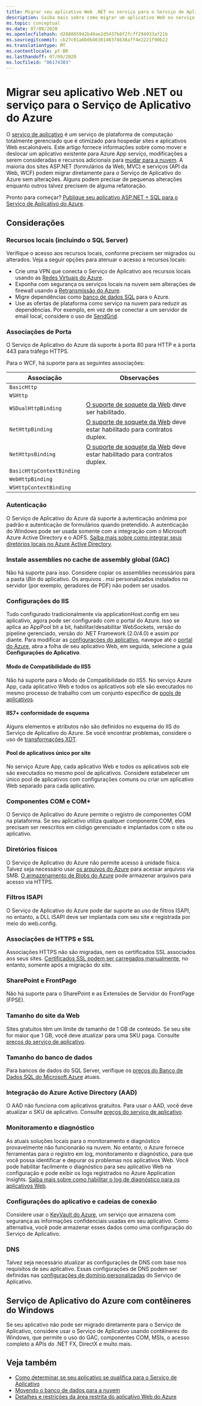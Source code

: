 ```yaml
---
title: Migrar seu aplicativo Web .NET ou serviço para o Serviço de Aplicativo do Azure
description: Saiba mais sobre como migrar um aplicativo Web ou serviço do .NET do local para o serviço Azure App.
ms.topic: conceptual
ms.date: 07/08/2020
ms.openlocfilehash: d208865942b49ae2d5437b8f2fcff294933af21b
ms.sourcegitcommit: cb27c01a8b0b4630148374638aff4e2221f90b22
ms.translationtype: MT
ms.contentlocale: pt-BR
ms.lasthandoff: 07/09/2020
ms.locfileid: "86174303"
---
```

# <a name="migrate-your-net-web-app-or-service-to-azure-app-service"></a>Migrar seu aplicativo Web .NET ou serviço para o Serviço de Aplicativo do Azure

O [serviço de aplicativo](/azure/app-service/overview) é um serviço de plataforma de computação totalmente gerenciado que é otimizado para hospedar sites e aplicativos Web escalonáveis. Este artigo fornece informações sobre como mover e deslocar um aplicativo existente para Azure App serviço, modificações a serem consideradas e recursos adicionais para [mudar para a nuvem](https://azure.microsoft.com/migration/web-applications/). A maioria dos sites ASP.NET (formulários da Web, MVC) e serviços (API da Web, WCF) podem migrar diretamente para o Serviço de Aplicativo do Azure sem alterações. Alguns podem precisar de pequenas alterações enquanto outros talvez precisem de alguma refatoração.

Pronto para começar? [Publique seu aplicativo ASP.NET + SQL para o Serviço de Aplicativo do Azure](https://tutorials.visualstudio.com/azure-webapp-migrate/intro).

## <a name="considerations"></a>Considerações

### <a name="on-premises-resources-including-sql-server"></a>Recursos locais (incluindo o SQL Server)

Verifique o acesso aos recursos locais, conforme precisem ser migrados ou alterados. Veja a seguir opções para atenuar o acesso a recursos locais:

* Crie uma VPN que conecta o Serviço de Aplicativo aos recursos locais usando as [Redes Virtuais do Azure](/azure/app-service/web-sites-integrate-with-vnet).
* Exponha com segurança os serviços locais na nuvem sem alterações de firewall usando a [Retransmissão do Azure](/azure/service-bus-relay/relay-what-is-it).
* Migre dependências como [banco de dados SQL](https://go.microsoft.com/fwlink/?linkid=863217) para o Azure.
* Use as ofertas de plataforma como serviço na nuvem para reduzir as dependências. Por exemplo, em vez de se conectar a um servidor de email local, considere o uso de [SendGrid](/azure/sendgrid-dotnet-how-to-send-email).

### <a name="port-bindings"></a>Associações de Porta

O Serviço de Aplicativo do Azure dá suporte à porta 80 para HTTP e à porta 443 para tráfego HTTPS.

Para o WCF, há suporte para as seguintes associações:

| Associação | Observações |
|--|--|
| `BasicHttp` |  |
| `WSHttp` |  |
| `WSDualHttpBinding` | [O suporte de soquete da Web](https://docs.microsoft.com/azure/app-service/web-sites-configure) deve ser habilitado. | [O suporte de soquete da Web](/azure/app-service/web-sites-configure) deve ser habilitado. |
| `NetHttpBinding` | [O suporte de soquete da Web](https://docs.microsoft.com/azure/app-service/web-sites-configure) deve estar habilitado para contratos duplex. | [O suporte de soquete da Web](/azure/app-service/web-sites-configure) deve estar habilitado para contratos duplex. |
| `NetHttpsBinding` | [O suporte de soquete da Web](https://docs.microsoft.com/azure/app-service/web-sites-configure) deve estar habilitado para contratos duplex. | [O suporte de soquete da Web](/azure/app-service/web-sites-configure) deve estar habilitado para contratos duplex. |
| `BasicHttpContextBinding` |  |
| `WebHttpBinding` |  |
| `WSHttpContextBinding` |  |

### <a name="authentication"></a>Autenticação

O Serviço de Aplicativo do Azure dá suporte à autenticação anônima por padrão e autenticação de formulários quando pretendido. A autenticação do Windows pode ser usada somente com a integração com o Microsoft Azure Active Directory e o ADFS. [Saiba mais sobre como integrar seus diretórios locais no Azure Active Directory](/azure/active-directory/connect/active-directory-aadconnect).

### <a name="assemblies-in-the-gac-global-assembly-cache"></a>Instale assemblies no cache de assembly global (GAC)

Não há suporte para isso. Considere copiar os assemblies necessários para a pasta *\Bin* do aplicativo. Os arquivos *. msi* personalizados instalados no servidor (por exemplo, geradores de PDF) não podem ser usados.

### <a name="iis-settings"></a>Configurações do IIS

Tudo configurado tradicionalmente via applicationHost.config em seu aplicativo, agora pode ser configurado com o portal do Azure. Isso se aplica ao AppPool bit a bit, habilitar/desabilitar WebSockets, versão do pipeline gerenciado, versão do .NET Framework (2.0/4.0) e assim por diante. Para modificar as [configurações do aplicativo](/azure/app-service/web-sites-configure), navegue até o [portal do Azure](https://portal.azure.com), abra a folha de seu aplicativo Web, em seguida, selecione a guia **Configurações do Aplicativo**.

#### <a name="iis5-compatibility-mode"></a>Modo de Compatibilidade do IIS5

Não há suporte para o Modo de Compatibilidade do IIS5. No serviço Azure App, cada aplicativo Web e todos os aplicativos sob ele são executados no mesmo processo de trabalho com um conjunto específico de [pools de aplicativos](/previous-versions/windows/it-pro/windows-server-2008-R2-and-2008/cc735247(v=ws.10)).

#### <a name="iis7-schema-compliance"></a>IIS7+ conformidade de esquema

Alguns elementos e atributos não são definidos no esquema do IIS do Serviço de Aplicativo do Azure. Se você encontrar problemas, considere o uso de [transformações XDT](https://azure.microsoft.com/documentation/articles/web-sites-transform-extend/).

#### <a name="single-application-pool-per-site"></a>Pool de aplicativos único por site

No serviço Azure App, cada aplicativo Web e todos os aplicativos sob ele são executados no mesmo pool de aplicativos. Considere estabelecer um único pool de aplicativos com configurações comuns ou criar um aplicativo Web separado para cada aplicativo.

### <a name="com-and-com-components"></a>Componentes COM e COM+

O Serviço de Aplicativo do Azure permite o registro de componentes COM na plataforma. Se seu aplicativo utiliza qualquer componente COM, eles precisam ser reescritos em código gerenciado e implantados com o site ou aplicativo.

### <a name="physical-directories"></a>Diretórios físicos

O Serviço de Aplicativo do Azure não permite acesso à unidade física. Talvez seja necessário usar [os arquivos do Azure](/azure/storage/files/storage-files-introduction) para acessar arquivos via SMB. [O armazenamento de Blobs do Azure](/azure/storage/blobs/storage-blobs-introduction) pode armazenar arquivos para acesso via HTTPS.

### <a name="isapi-filters"></a>Filtros ISAPI

O Serviço de Aplicativo do Azure pode dar suporte ao uso de filtros ISAPI, no entanto, a DLL ISAPI deve ser implantada com seu site e registrada por meio do web.config.

### <a name="https-bindings-and-ssl"></a>Associações de HTTPS e SSL

Associações HTTPS não são migradas, nem os certificados SSL associados aos seus sites. [Certificados SSL podem ser carregados manualmente](/azure/app-service/app-service-web-tutorial-custom-ssl), no entanto, somente após a migração do site.

### <a name="sharepoint-and-frontpage"></a>SharePoint e FrontPage

Não há suporte para o SharePoint e as Extensões de Servidor do FrontPage (FPSE).

### <a name="web-site-size"></a>Tamanho do site da Web

Sites gratuitos têm um limite de tamanho de 1 GB de conteúdo. Se seu site for maior que 1 GB, você deve atualizar para uma SKU paga. Consulte [preços do serviço de aplicativo](https://azure.microsoft.com/pricing/details/app-service/windows/).

### <a name="database-size"></a>Tamanho do banco de dados

Para bancos de dados do SQL Server, verifique os [preços do Banco de Dados SQL do Microsoft Azure](https://azure.microsoft.com/pricing/details/sql-database) atuais.

### <a name="azure-active-directory-aad-integration"></a>Integração do Azure Active Directory (AAD)

O AAD não funciona com aplicativos gratuitos. Para usar o AAD, você deve atualizar o SKU de aplicativo. Consulte [preços do serviço de aplicativo](https://azure.microsoft.com/pricing/details/app-service/windows/).

### <a name="monitoring-and-diagnostics"></a>Monitoramento e diagnóstico

As atuais soluções locais para o monitoramento e diagnóstico provavelmente não funcionarão na nuvem. No entanto, o Azure fornece ferramentas para o registro em log, monitoramento e diagnóstico, para que você possa identificar e depurar os problemas nos aplicativos Web. Você pode habilitar facilmente o diagnóstico para seu aplicativo Web na configuração e pode exibir os logs registrados no Azure Application Insights. [Saiba mais sobre como habilitar o log de diagnóstico para os aplicativos Web](/azure/app-service/web-sites-enable-diagnostic-log).

### <a name="connection-strings-and-application-settings"></a>Configurações do aplicativo e cadeias de conexão

Considere usar o [KeyVault do Azure](/azure/key-vault/), um serviço que armazena com segurança as informações confidenciais usadas em seu aplicativo. Como alternativa, você pode armazenar esses dados como uma configuração do Serviço de Aplicativo.

### <a name="dns"></a>DNS

Talvez seja necessário atualizar as configurações de DNS com base nos requisitos de seu aplicativo. Essas configurações de DNS podem ser definidas nas [configurações de domínio personalizadas](/azure/app-service/app-service-web-tutorial-custom-domain) do Serviço de Aplicativo.

## <a name="azure-app-service-with-windows-containers"></a>Serviço de Aplicativo do Azure com contêineres do Windows

Se seu aplicativo não pode ser migrado diretamente para o Serviço de Aplicativo, considere usar o Serviço de Aplicativo usando contêineres do Windows, que permite o uso do GAC, componentes COM, MSIs, o acesso completo a APIs do .NET FX, DirectX e muito mais.

## <a name="see-also"></a>Veja também

* [Como determinar se seu aplicativo se qualifica para o Serviço de Aplicativo](https://appmigration.microsoft.com/)
* [Movendo o banco de dados para a nuvem](sql.md)
* [Detalhes e restrições da área restrita do aplicativo Web do Azure](https://github.com/projectkudu/kudu/wiki/Azure-Web-App-sandbox)
